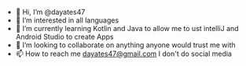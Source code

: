 - 👋 Hi, I’m @dayates47
- 👀 I’m interested in all languages
- 🌱 I’m currently learning Kotlin and Java to allow me to ust intelliJ and Android Studio to create Apps
- 💞️ I’m looking to collaborate on anything anyone would trust me with
- 📫 How to reach me dayates47@gmail.com I don't do social media 


<!---
dayates47/dayates47 is a ✨ special ✨ repository because its `README.md` (this file) appears on your GitHub profile.
You can click the Preview link to take a look at your changes.
--->

